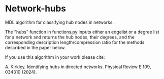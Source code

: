 # Network-hubs
MDL algorithm for classifying hub nodes in networks. 

The "hubs" function in functions.py inputs either an edgelist or a degree list for a network and returns the hub nodes, their degrees, and the corresponding description length/compression ratio for the methods described in the paper below.

If you use this algorithm in your work please cite:

A. Kirkley, Identifying hubs in directed networks. Physical Review E 109, 034310 (2024).
